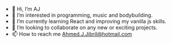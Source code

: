 - 👋 Hi, I’m AJ
- 👀 I’m interested in programming, music and bodybuilding.
- 🌱 I’m currently learning React and improving my vanilla js skills.
- 💞️ I’m looking to collaborate on any new or exciting projects.
- 📫 How to reach me Ahmed.J.Jibril@hotmail.com

<!---
Zeken0/Zeken0 is a ✨ special ✨ repository because its `README.md` (this file) appears on your GitHub profile.
You can click the Preview link to take a look at your changes.
--->
